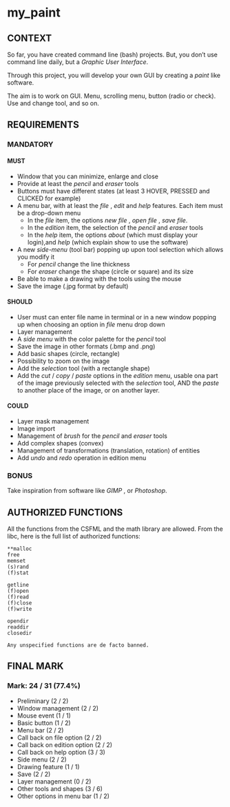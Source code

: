 # my_paint

## CONTEXT

So far, you have created command line (bash) projects. But, you don’t use command line daily, but a _Graphic User Interface_.

Through this project, you will develop your own GUI by creating a _paint_ like software.

The aim is to work on GUI. Menu, scrolling menu, button (radio or check). Use and change tool, and so on.

## REQUIREMENTS

### MANDATORY

#### MUST

- Window that you can minimize, enlarge and close
- Provide at least the _pencil_ and _eraser_ tools
- Buttons must have different states (at least 3 HOVER, PRESSED and CLICKED for example)
- A menu bar, with at least the _file_ , _edit_ and _help_ features. Each item must be a drop-down menu
  - In the _file_ item, the options _new file_ , _open file_ , _save file_.
  - In the _edition_ item, the selection of the _pencil_ and _eraser_ tools
  - In the _help_ item, the options _about_ (which must display your login),and _help_ (which explain show to use the software)
- A new _side-menu_ (tool bar) popping up upon tool selection which allows you modify it
  - For _pencil_ change the line thickness
  - For _eraser_ change the shape (circle or square) and its size
- Be able to make a drawing with the tools using the mouse
- Save the image (.jpg format by default)

#### SHOULD

- User must can enter file name in terminal or in a new window popping up when choosing an option in _file_ menu drop down
- Layer management
- A _side menu_ with the color palette for the _pencil_ tool
- Save the image in other formats (.bmp and .png)
- Add basic shapes (circle, rectangle)
- Possibility to zoom on the image
- Add the _selection_ tool (with a rectangle shape)
- Add the _cut_ / _copy_ / _paste_ options in the _edition_ menu, usable ona part of the image previously selected with the _selection_ tool, AND the _paste_ to another place of the image, or on another layer.

#### COULD

- Layer mask management
- Image import
- Management of _brush_ for the _pencil_ and _eraser_ tools
- Add complex shapes (convex)
- Management of transformations (translation, rotation) of entities
- Add _undo_ and _redo_ operation in edition menu

### BONUS

Take inspiration from software like _GIMP_ , or _Photoshop_.

## AUTHORIZED FUNCTIONS

All the functions from the CSFML and the math library are allowed.
From the libc, here is the full list of authorized functions:

```text
**malloc
free
memset
(s)rand
(f)stat

getline
(f)open
(f)read
(f)close
(f)write

opendir
readdir
closedir
```

```text
Any unspecified functions are de facto banned.
```

## FINAL MARK

### Mark: 24 / 31 (77.4%)

- Preliminary (2 / 2)
- Window management (2 / 2)
- Mouse event (1 / 1)
- Basic button (1 / 2)
- Menu bar (2 / 2)
- Call back on file option (2 / 2)
- Call back on edition option (2 / 2)
- Call back on help option (3 / 3)
- Side menu (2 / 2)
- Drawing feature (1 / 1)
- Save (2 / 2)
- Layer management (0 / 2)
- Other tools and shapes (3 / 6)
- Other options in menu bar (1 / 2)
